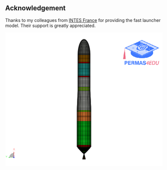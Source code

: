 ## Acknowledgement

Thanks to my colleagues from [INTES France](https://www.permas.fr) for providing the fast launcher model. Their support is greatly appreciated.

![Launcher](launcher_4edu.png "Launcher model")
